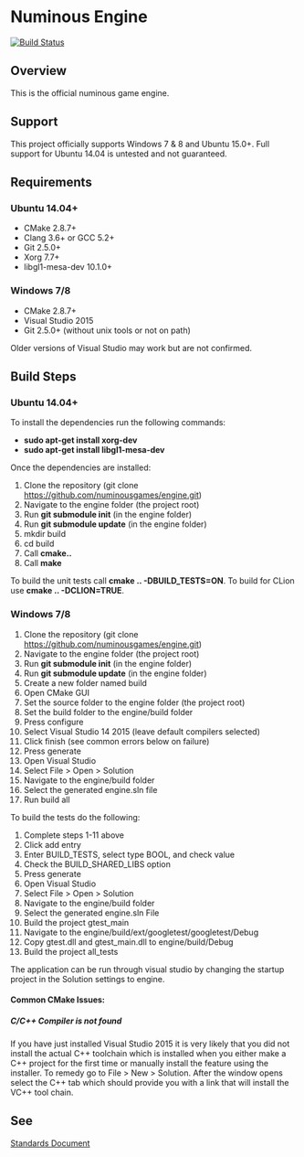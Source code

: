 # Numinous Engine #

[![Build Status][Travis Badge]][Travis Link]

## Overview ##
This is the official numinous game engine.

## Support ##
This project officially supports Windows 7 & 8 and Ubuntu 15.0+. Full support
for Ubuntu 14.04 is untested and not guaranteed.

## Requirements ##

### Ubuntu 14.04+ ###

 * CMake 2.8.7+
 * Clang 3.6+ or GCC 5.2+
 * Git 2.5.0+
 * Xorg 7.7+
 * libgl1-mesa-dev 10.1.0+
 
### Windows 7/8 ###

 * CMake 2.8.7+
 * Visual Studio 2015
 * Git 2.5.0+ (without unix tools or not on path)
 
Older versions of Visual Studio may work but are not 
confirmed.

## Build Steps ##

### Ubuntu 14.04+ ###

To install the dependencies run the following commands:

 * **sudo apt-get install xorg-dev**
 * **sudo apt-get install libgl1-mesa-dev**
 
Once the dependencies are installed:

1. Clone the repository (git clone https://github.com/numinousgames/engine.git)
2. Navigate to the engine folder (the project root)
3. Run **git submodule init** (in the engine folder)
4. Run **git submodule update** (in the engine folder)
5. mkdir build
6. cd build
7. Call **cmake..**
8. Call **make**

To build the unit tests call **cmake .. -DBUILD_TESTS=ON**.
To build for CLion use **cmake .. -DCLION=TRUE**.

### Windows 7/8 ###

1. Clone the repository (git clone https://github.com/numinousgames/engine.git)
2. Navigate to the engine folder (the project root)
3. Run **git submodule init** (in the engine folder)
4. Run **git submodule update** (in the engine folder)
5. Create a new folder named build
6. Open CMake GUI
7. Set the source folder to the engine folder (the project root)
8. Set the build folder to the engine/build folder
9. Press configure
10. Select Visual Studio 14 2015 (leave default compilers selected)
11. Click finish (see common errors below on failure)
12. Press generate
13. Open Visual Studio
14. Select File > Open > Solution
15. Navigate to the engine/build folder
16. Select the generated engine.sln file
17. Run build all

To build the tests do the following:

1. Complete steps 1-11 above
2. Click add entry
3. Enter BUILD_TESTS, select type BOOL, and check value
4. Check the BUILD_SHARED_LIBS option
5. Press generate
6. Open Visual Studio
7. Select File > Open > Solution
8. Navigate to the engine/build folder
9. Select the generated engine.sln File
10. Build the project gtest_main
11. Navigate to the engine/build/ext/googletest/googletest/Debug
12. Copy gtest.dll and gtest_main.dll to engine/build/Debug
13. Build the project all_tests

The application can be run through visual studio by changing the startup 
project in the Solution settings to engine.

#### Common CMake Issues: ####
##### C/C++ Compiler is not found #####
If you have just installed Visual Studio 2015 it is very likely that you did
not install the actual C++ toolchain which is installed when you either make 
a C++ project for the first time or manually install the feature using the
installer. To remedy go to File > New > Solution. After the window opens
select the C++ tab which should provide you with a link that will install
the VC++ tool chain.

## See ##

[Standards Document][Standards]


[Standards]: http://bit.ly/1J4g51q
[Travis Badge]: https://travis-ci.org/numinousgames/engine.svg?branch=master
[Travis Link]: https://travis-ci.org/numinousgames/engine